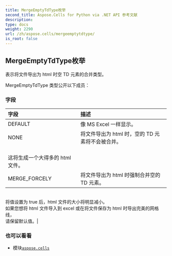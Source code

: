 ```yaml
---
title: MergeEmptyTdType枚举
second_title: Aspose.Cells for Python via .NET API 参考文献
description:
type: docs
weight: 2290
url: /zh/aspose.cells/mergeemptytdtype/
is_root: false
---
```

## MergeEmptyTdType枚举
表示将文件导出为 html 时空 TD 元素的合并类型。



MergeEmptyTdType 类型公开以下成员：

### 字段
|字段|描述|
| :- | :- |
| DEFAULT |像 MS Excel 一样显示。|
| NONE |将文件导出为 html 时，空的 TD 元素将不会被合并。<br/>这将生成一个大得多的 html 文件。|
| MERGE_FORCELY |将文件导出为 html 时强制合并空的 TD 元素。<br/>将值设置为 true 后，html 文件的大小将明显减小。<br/>如果您想将 html 文件导入到 excel 或在将文件保存为 html 时导出完美的网格线，<br/>请保留默认值。|



### 也可以看看
* 模块[`aspose.cells`](..)

